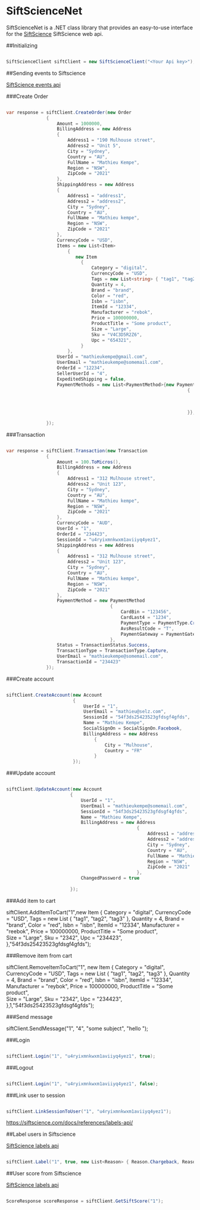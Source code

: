 SiftScienceNet
==============

SiftScienceNet is a .NET class library that provides an easy-to-use interface for the  [SiftScience](https://siftscience.com) SiftScience web api. 

##Initializing

```csharp

SiftScienceClient siftClient = new SiftScienceClient("<Your Api key>");

```

##Sending events to Siftscience

[SiftScience events api](https://siftscience.com/docs/references/events-api)

###Create Order

```csharp

var response = siftClient.CreateOrder(new Order
               {
                   Amount = 1000000,
                   BillingAddress = new Address
                   {
                       Address1 = "190 Mulhouse street",
                       Address2 = "Unit 5",
                       City = "Sydney",
                       Country = "AU",
                       FullName = "Mathieu Kempe",
                       Region = "NSW",
                       ZipCode = "2021"
                   },
                   ShippingAddress = new Address
                   {
                       Address1 = "address1",
                       Address2 = "address2",
                       City = "Sydney",
                       Country = "AU",
                       FullName = "Mathieu kempe",
                       Region = "NSW",
                       ZipCode = "2021"
                   },
                   CurrencyCode = "USD",
                   Items = new List<Item>
                       {
                          new Item
                            {
                                Category = "digital",
                                CurrencyCode = "USD",
                                Tags = new List<string> { "tag1", "tag2", "tag3" },
                                Quantity = 4,
                                Brand = "brand",
                                Color = "red",
                                Isbn = "isbn",
                                ItemId = "12334",
                                Manufacturer = "rebok",
                                Price = 100000000,
                                ProductTitle = "Some product",
                                Size = "Large",
                                Sku = "V4C3D5R2Z6",
                                Upc = "654321",                                                        
                            }
                       },
                   UserId = "mathieukempe@gmail.com",
                   UserEmail = "mathieukempe@somemail.com",
                   OrderId = "12234",
                   SellerUserId = "4", 
                   ExpeditedShipping = false,                                            
                   PaymentMethods = new List<PaymentMethod>{new PaymentMethod
                                                                    {
                                                                        CardBin = "123456",
                                                                        CardLast4 = "1234",                                                                                                
                                                                        PaymentType = PaymentType.CreditCard
                                                                    }},

               });


```

###Transaction

```csharp

var response = siftClient.Transaction(new Transaction
               {
                   Amount = 100.ToMicros(),
                   BillingAddress = new Address
                   {
                       Address1 = "312 Mulhouse street",
                       Address2 = "Unit 123",
                       City = "Sydney",
                       Country = "AU",
                       FullName = "Mathieu kempe",
                       Region = "NSW",
                       ZipCode = "2021"
                   },
                   CurrencyCode = "AUD",
                   UserId = "1",
                   OrderId = "234423",
                   SessionId = "u4ryixmnkwxm1aviiyq4yez1",
                   ShippingAddress = new Address
                   {
                       Address1 = "312 Mulhouse street",
                       Address2 = "Unit 123",
                       City = "Sydney",
                       Country = "AU",
                       FullName = "Mathieu kempe",
                       Region = "NSW",
                       ZipCode = "2021"
                   },
                   PaymentMethod = new PaymentMethod
                                       {
                                           CardBin = "123456",
                                           CardLast4 = "1234",
                                           PaymentType = PaymentType.CreditCard,
                                           AvsResultCode = "T",
                                           PaymentGateway = PaymentGateway.Paypal,
                                       },
                   Status = TransactionStatus.Success,
                   TransactionType = TransactionType.Capture,
                   UserEmail = "mathieukempe@somemail.com",
                   TransactionId = "234423"
               });

```

###Create account

```csharp

siftClient.CreateAccount(new Account
                         {
                             UserId = "1",
                             UserEmail = "mathieu@selz.com",
                             SessionId = "54f3ds25423523gfdsgf4gfds",
                             Name = "Mathieu Kempe",
                             SocialSignOn = SocialSignOn.Facebook,
                             BillingAddress = new Address
                                 {
                                     City = "Mulhouse",
                                     Country = "FR"
                                 }
                         });

```

###Update account

```csharp

siftClient.UpdateAccount(new Account
			            {
			                UserId = "1",
			                UserEmail = "mathieukempe@somemail.com",
			                SessionId = "54f3ds25423523gfdsgf4gfds",
			                Name = "Mathieu Kempe",
			                BillingAddress = new Address
			                                     {
			                                         Address1 = "address1",
			                                         Address2 = "address2",
			                                         City = "Sydney",
			                                         Country = "AU",
			                                         FullName = "Mathieu kempe",
			                                         Region = "NSW",
			                                         ZipCode = "2021"
			                                     },
			                ChangedPassword = true
			
			            });

```

###Add item to cart

siftClient.AddItemToCart("1",new Item
            {
                Category = "digital",
                CurrencyCode = "USD",
                Tags = new List<string> { "tag1", "tag2", "tag3" },
                Quantity = 4,
                Brand = "brand",
                Color = "red",
                Isbn = "isbn",
                ItemId = "12334",
                Manufacturer = "reebok",
                Price = 100000000,
                ProductTitle = "Some product",                
                Size = "Large",
                Sku = "2342",
                Upc = "234423",                
            },"54f3ds25423523gfdsgf4gfds");


###Remove item from cart

 siftClient.RemoveItemToCart("1", new Item
            {
                Category = "digital",
                CurrencyCode = "USD",
                Tags = new List<string> { "tag1", "tag2", "tag3" },
                Quantity = 4,
                Brand = "brand",
                Color = "red",
                Isbn = "isbn",
                ItemId = "12334",
                Manufacturer = "reybok",
                Price = 100000000,
                ProductTitle = "Some product",               
                Size = "Large",
                Sku = "2342",
                Upc = "234423",                
            },1,"54f3ds25423523gfdsgf4gfds");



###Send message

siftClient.SendMessage("1", "4", "some subject", "hello ");

###Login

```csharp

siftClient.Login("1", "u4ryixmnkwxm1aviiyq4yez1", true);

```

###Logout

```csharp

siftClient.Login("1", "u4ryixmnkwxm1aviiyq4yez1", false);

```

###Link user to session

```csharp

siftClient.LinkSessionToUser("1", "u4ryixmnkwxm1aviiyq4yez1");

```

https://siftscience.com/docs/references/labels-api/

##Label users in Siftscience

[SiftScience labels api](https://siftscience.com/docs/references/labels-api/)


```csharp

siftClient.Label("1", true, new List<Reason> { Reason.Chargeback, Reason.Funneling });

```

##User score from Siftscience

[SiftScience labels api](https://siftscience.com/docs/references/labels-api/)

```csharp

ScoreResponse scoreResponse = siftClient.GetSiftScore("1");

```
